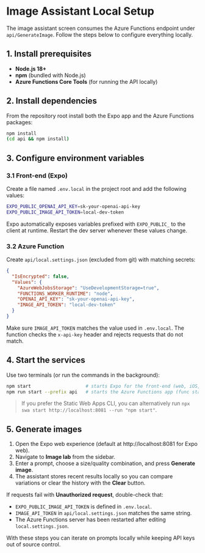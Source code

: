 # Image Assistant Local Setup

The image assistant screen consumes the Azure Functions endpoint under `api/GenerateImage`. Follow the steps below to configure everything locally.

## 1. Install prerequisites

- **Node.js 18+**
- **npm** (bundled with Node.js)
- **Azure Functions Core Tools** (for running the API locally)

## 2. Install dependencies

From the repository root install both the Expo app and the Azure Functions packages:

```bash
npm install
(cd api && npm install)
```

## 3. Configure environment variables

### 3.1 Front-end (Expo)

Create a file named `.env.local` in the project root and add the following values:

```bash
EXPO_PUBLIC_OPENAI_API_KEY=sk-your-openai-api-key
EXPO_PUBLIC_IMAGE_API_TOKEN=local-dev-token
```

Expo automatically exposes variables prefixed with `EXPO_PUBLIC_` to the client at runtime. Restart the dev server whenever these values change.

### 3.2 Azure Function

Create `api/local.settings.json` (excluded from git) with matching secrets:

```json
{
  "IsEncrypted": false,
  "Values": {
    "AzureWebJobsStorage": "UseDevelopmentStorage=true",
    "FUNCTIONS_WORKER_RUNTIME": "node",
    "OPENAI_API_KEY": "sk-your-openai-api-key",
    "IMAGE_API_TOKEN": "local-dev-token"
  }
}
```

Make sure `IMAGE_API_TOKEN` matches the value used in `.env.local`. The function checks the `x-api-key` header and rejects requests that do not match.

## 4. Start the services

Use two terminals (or run the commands in the background):

```bash
npm start                    # starts Expo for the front-end (web, iOS, or Android)
npm run start --prefix api   # starts the Azure Functions app (func start)
```

> If you prefer the Static Web Apps CLI, you can alternatively run `npx swa start http://localhost:8081 --run "npm start"`.

## 5. Generate images

1. Open the Expo web experience (default at http://localhost:8081 for Expo web).
2. Navigate to **Image lab** from the sidebar.
3. Enter a prompt, choose a size/quality combination, and press **Generate image**.
4. The assistant stores recent results locally so you can compare variations or clear the history with the **Clear** button.

If requests fail with **Unauthorized request**, double-check that:

- `EXPO_PUBLIC_IMAGE_API_TOKEN` is defined in `.env.local`.
- `IMAGE_API_TOKEN` in `api/local.settings.json` matches the same string.
- The Azure Functions server has been restarted after editing `local.settings.json`.

With these steps you can iterate on prompts locally while keeping API keys out of source control.
